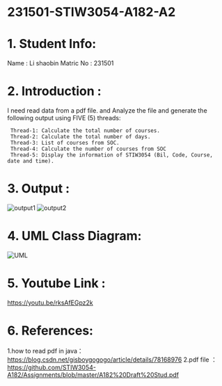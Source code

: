 # 231501-STIW3054-A182-A2
# 1. Student Info:
  Name : Li shaobin
  Matric No : 231501
# 2. Introduction :
  I need read data from a pdf file. and Analyze the file and generate the following output using FIVE (5) threads:

     Thread-1: Calculate the total number of courses.
     Thread-2: Calculate the total number of days.
     Thread-3: List of courses from SOC.
     Thread-4: Calculate the number of courses from SOC
     Thread-5: Display the information of STIW3054 (Bil, Code, Course, date and time).
# 3. Output :
![output1](https://user-images.githubusercontent.com/31913946/55519057-e3ed8780-56a8-11e9-84dd-f4625ad9a30c.png)
![output2](https://user-images.githubusercontent.com/31913946/55519059-e3ed8780-56a8-11e9-82ff-d1c4231d0a3d.png)

# 4. UML Class Diagram:
![UML](https://user-images.githubusercontent.com/31913946/55519115-1a2b0700-56a9-11e9-952c-e5a8613a2512.png)

# 5. Youtube Link : 
https://youtu.be/rksAfEGpz2k
# 6. References:
1.how to read pdf in java： https://blog.csdn.net/gisboygogogo/article/details/78168976
2.pdf file ：https://github.com/STIW3054-A182/Assignments/blob/master/A182%20Draft%20Stud.pdf
